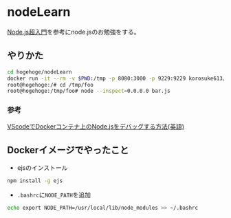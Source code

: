# nodeLearn
[Node.js超入門](http://www.shuwasystem.co.jp/products/7980html/5092.html)を参考にnode.jsのお勉強をする。

## やりかた

```bash
cd hogehoge/nodeLearn
docker run -it --rm -v $PWD:/tmp -p 8080:3000 -p 9229:9229 korosuke613/node_learn /bin/bash
root@hogehoge:/# cd /tmp/foo
root@hogehoge:/tmp/foo# node --inspect=0.0.0.0 bar.js
```

### 参考
[VScodeでDockerコンテナ上のNode.jsをデバッグする方法(英語)](https://alexanderzeitler.com/articles/debugging-a-nodejs-es6-application-in-a-docker-container-using-visual-studio-code/)

## Dockerイメージでやったこと

- ejsのインストール

```bash
npm install -g ejs
```

- `.bashrc`に`NODE_PATH`を追加

```bash
echo export NODE_PATH=/usr/local/lib/node_modules >> ~/.bashrc
```